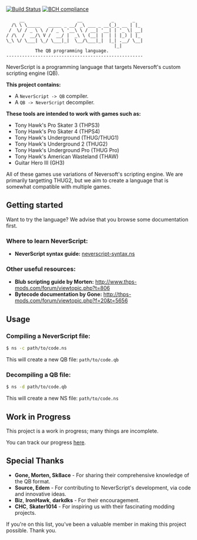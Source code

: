 [![Build Status](https://travis-ci.com/byxor/NeverScript.svg?branch=master)](https://travis-ci.com/byxor/NeverScript) [![BCH compliance](https://bettercodehub.com/edge/badge/byxor/NeverScript?branch=master)](https://bettercodehub.com/) 

```
     __                    __           _       _   
  /\ \ \_____   _____ _ __/ _\ ___ _ __(_)_ __ | |_ 
 /  \/ / _ \ \ / / _ \ '__\ \ / __| '__| | '_ \| __|
/ /\  /  __/\ V /  __/ |  _\ \ (__| |  | | |_) | |_ 
\_\ \/ \___| \_/ \___|_|  \__/\___|_|  |_| .__/ \__|
                                         |_|        
           The QB programming language.
----------------------------------------------------
```

NeverScript is a programming language that targets Neversoft's custom scripting engine (QB).

**This project contains:**

* A `NeverScript -> QB` compiler.
* A `QB -> NeverScript` decompiler.

**These tools are intended to work with games such as:**

* Tony Hawk's Pro Skater 3 (THPS3)
* Tony Hawk's Pro Skater 4 (THPS4)
* Tony Hawk's Underground (THUG/THUG1)
* Tony Hawk's Underground 2 (THUG2)
* Tony Hawk's Underground Pro (THUG Pro)
* Tony Hawk's American Wasteland (THAW)
* Guitar Hero III (GH3)

All of these games use variations of Neversoft's scripting engine. We are primarily targetting THUG2, but we aim to create a language that is somewhat compatible with multiple games.

## Getting started

Want to try the language? We advise that you browse some documentation first.

### Where to learn NeverScript:

* **NeverScript syntax guide:** [neverscript-syntax.ns](neverscript-syntax.ns)

### Other useful resources:

* **Blub scripting guide by Morten:** http://www.thps-mods.com/forum/viewtopic.php?t=806
* **Bytecode documentation by Gone:** http://thps-mods.com/forum/viewtopic.php?f=20&t=5656

## Usage

### Compiling a NeverScript file:

```bash
$ ns -c path/to/code.ns
```

This will create a new QB file: `path/to/code.qb`

### Decompiling a QB file:

```bash
$ ns -d path/to/code.qb
```

This will create a new NS file: `path/to/code.ns`

## Work in Progress

This project is a work in progress; many things are incomplete.

You can track our progress [here](https://github.com/byxor/NeverScript/projects/1).

## Special Thanks

* **Gone, Morten, Sk8ace** - For sharing their comprehensive knowledge of the QB format.
* **Source, Edem** - For contributing to NeverScript's development, via code and innovative ideas.
* **Biz**, **IronHawk**, **darkdks** - For their encouragement.
* **CHC**, **Skater1014** - For inspiring us with their fascinating modding projects.

If you're on this list, you've been a valuable member in making this project possible. Thank you.
